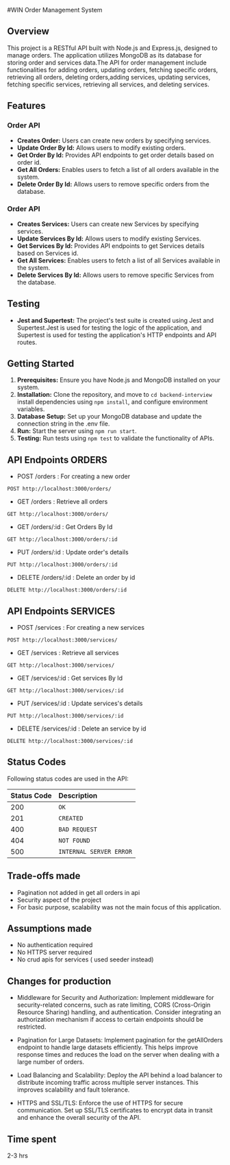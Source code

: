 #WIN Order Management System

## Overview

This project is a RESTful API built with Node.js and Express.js, designed to manage orders. The application utilizes MongoDB as its database for storing order and services data.The API for order management include functionalities for adding orders, updating orders, fetching specific orders, retrieving all orders, deleting orders,adding services, updating services, fetching specific services, retrieving all services, and deleting services.

## Features

### Order API
- **Creates Order:** Users can create new orders by specifying services.
- **Update Order By Id:** Allows users to modify existing orders.
- **Get Order By Id:** Provides API endpoints to get order details based on order id.
- **Get All Orders:** Enables users to fetch a list of all orders available in the system.
- **Delete Order By Id:** Allows users to remove specific orders from the database.

### Order API
- **Creates Services:** Users can create new Services by specifying services.
- **Update Services By Id:** Allows users to modify existing Services.
- **Get Services By Id:** Provides API endpoints to get Services details based on Services id.
- **Get All Services:** Enables users to fetch a list of all Services available in the system.
- **Delete Services By Id:** Allows users to remove specific Services from the database.


## Testing
- **Jest and Supertest:** The project's test suite is created using Jest and Supertest.Jest is used for testing the logic of the application, and Supertest is used for testing the application's HTTP endpoints and API routes.

## Getting Started
1. **Prerequisites:** Ensure you have Node.js and MongoDB installed on your system.
2. **Installation:** Clone the repository, and move to `cd backend-interview` install dependencies using `npm install`, and configure environment variables.
3. **Database Setup:** Set up your MongoDB database and update the connection string in the .env file.
4. **Run:** Start the server using `npm run start`.
5. **Testing:** Run tests using `npm test` to validate the functionality of APIs.


## API Endpoints ORDERS ##
- POST /orders : For creating a new order
```http
POST http://localhost:3000/orders/
```

- GET /orders : Retrieve all orders
```http
GET http://localhost:3000/orders/
```

- GET /orders/:id : Get Orders By Id
```http
GET http://localhost:3000/orders/:id 
```

- PUT /orders/:id : Update order's details
```http
PUT http://localhost:3000/orders/:id
```

- DELETE /orders/:id : Delete an order by id
```http
DELETE http://localhost:3000/orders/:id
```

## API Endpoints SERVICES ##
- POST /services : For creating a new services
```http
POST http://localhost:3000/services/
```

- GET /services : Retrieve all services
```http
GET http://localhost:3000/services/
```

- GET /services/:id : Get services By Id
```http
GET http://localhost:3000/services/:id 
```

- PUT /services/:id : Update services's details
```http
PUT http://localhost:3000/services/:id
```

- DELETE /services/:id : Delete an service by id
```http
DELETE http://localhost:3000/services/:id
```


## Status Codes

Following status codes are used in the API:

| Status Code | Description |
| :--- | :--- |
| 200 | `OK` |
| 201 | `CREATED` |
| 400 | `BAD REQUEST` |
| 404 | `NOT FOUND` |
| 500 | `INTERNAL SERVER ERROR` |


## Trade-offs made
  - Pagination not added in get all orders in api 
  - Security aspect of the project 
  - For basic purpose, scalability was not the main focus of this application.


## Assumptions made
  - No authentication required
  - No HTTPS server required
  - No crud apis for services ( used seeder instead)

## Changes for production

- Middleware for Security and Authorization: Implement middleware for security-related concerns, such as rate limiting, CORS (Cross-Origin Resource Sharing) handling, and authentication. Consider integrating an authorization mechanism if access to certain endpoints should be restricted.

- Pagination for Large Datasets: Implement pagination for the getAllOrders endpoint to handle large datasets efficiently. This helps improve response times and reduces the load on the server when dealing with a large number of orders.

- Load Balancing and Scalability: Deploy the API behind a load balancer to distribute incoming traffic across multiple server instances. This improves scalability and fault tolerance.

- HTTPS and SSL/TLS: Enforce the use of HTTPS for secure communication. Set up SSL/TLS certificates to encrypt data in transit and enhance the overall security of the API.


## Time spent 
2-3 hrs 